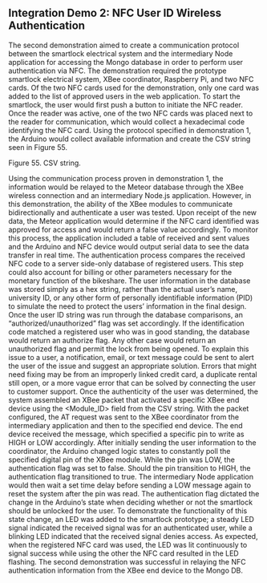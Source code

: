 ## Integration Demo 2: NFC User ID Wireless Authentication

The second demonstration aimed to create a communication protocol between the smartlock electrical system and the intermediary Node application for accessing the Mongo database in order to perform user authentication via NFC.  The demonstration required the prototype smartlock electrical system, XBee coordinator, Raspberry Pi, and two NFC cards.  Of the two NFC cards used for the demonstration, only one card was added to the list of approved users in the web application.
To start the smartlock, the user would first push a button to initiate the NFC reader.  Once the reader was active, one of the two NFC cards was placed next to the reader for communication, which would collect a hexadecimal code identifying the NFC card.  Using the protocol specified in demonstration 1, the Arduino would collect available information and create the CSV string seen in Figure 55.

Figure 55.  CSV string.

Using the communication process proven in demonstration 1, the information would be relayed to the Meteor database through the XBee wireless connection and an intermediary Node.js application.  However, in this demonstration, the ability of the XBee modules to communicate bidirectionally and authenticate a user was tested.  Upon receipt of the new data, the Meteor application would determine if the NFC card identified was approved for access and would return a false value accordingly.  To monitor this process, the application included a table of received and sent values and the Arduino and NFC device would output serial data to see the data transfer in real time.
The authentication process compares the received NFC code to a server side-only database of registered users.  This step could also account for billing or other parameters necessary for the monetary function of the bikeshare.  The user information in the database was stored simply as a hex string, rather than the actual user’s name, university ID, or any other form of personally identifiable information (PID) to simulate the need to protect the users’ information in the final design.  Once the user ID string was run through the database comparisons, an “authorized/unauthorized” flag was set accordingly.  If the identification code matched a registered user who was in good standing, the database would return an authorize flag.  Any other case would return an unauthorized flag and permit the lock from being opened.  To explain this issue to a user, a notification, email, or text message could be sent to alert the user of the issue and suggest an appropriate solution.  Errors that might need fixing may be from an improperly linked credit card, a duplicate rental still open, or a more vague error that can be solved by connecting the user to customer support.
Once the authenticity of the user was determined, the system assembled an XBee packet that activated a specific XBee end device using the <Module_ID> field from the CSV string.  With the packet configured, the AT request was sent to the XBee coordinator from the intermediary application and then to the specified end device.  The end device received the message, which specified a specific pin to write as HIGH or LOW accordingly.  After initially sending the user information to the coordinator, the Arduino changed logic states to constantly poll the specified digital pin of the XBee module.  While the pin was LOW, the authentication flag was set to false.  Should the pin transition to HIGH, the authentication flag transitioned to true.  The intermediary Node application would then wait a set time delay before sending a LOW message again to reset the system after the pin was read.  The authentication flag dictated the change in the Arduino’s state when deciding whether or not the smartlock should be unlocked for the user.  To demonstrate the functionality of this state change, an LED was added to the smartlock prototype; a steady LED signal indicated the received signal was for an authenticated user, while a blinking LED indicated that the received signal denies access.
As expected, when the registered NFC card was used, the LED was lit continuously to signal success while using the other the NFC card resulted in the LED flashing.  The second demonstration was successful in relaying the NFC authentication information from the XBee end device to the Mongo DB.